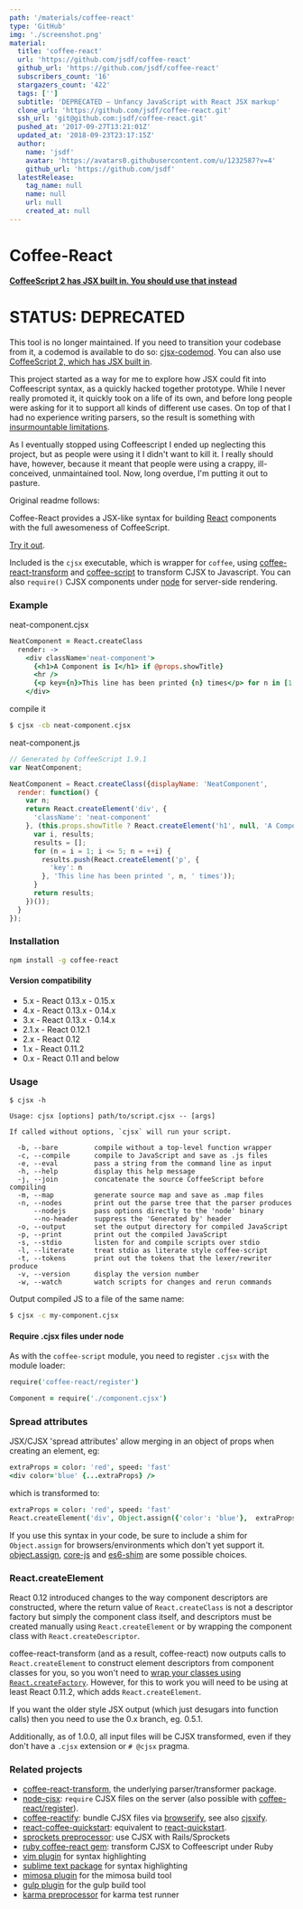 ```yaml
---
path: '/materials/coffee-react'
type: 'GitHub'
img: './screenshot.png'
material:
  title: 'coffee-react'
  url: 'https://github.com/jsdf/coffee-react'
  github_url: 'https://github.com/jsdf/coffee-react'
  subscribers_count: '16'
  stargazers_count: '422'
  tags: ['']
  subtitle: 'DEPRECATED – Unfancy JavaScript with React JSX markup'
  clone_url: 'https://github.com/jsdf/coffee-react.git'
  ssh_url: 'git@github.com:jsdf/coffee-react.git'
  pushed_at: '2017-09-27T13:21:01Z'
  updated_at: '2018-09-23T23:17:15Z'
  author:
    name: 'jsdf'
    avatar: 'https://avatars0.githubusercontent.com/u/1232587?v=4'
    github_url: 'https://github.com/jsdf'
  latestRelease:
    tag_name: null
    name: null
    url: null
    created_at: null
---
```

# Coffee-React

**[CoffeeScript 2 has JSX built in. You should use that instead](http://coffeescript.org/v2/#jsx)**

# STATUS: DEPRECATED

This tool is no longer maintained. If you need to transition your codebase from
it, a codemod is available to do so: [cjsx-codemod](https://github.com/jsdf/cjsx-codemod). You can also use [CoffeeScript 2, which has JSX built in](http://coffeescript.org/v2/#jsx).

This project started as a way for me to explore how JSX could fit into
Coffeescript syntax, as a quickly hacked together prototype. While I never
really promoted it, it quickly took on a life of its own, and before long people
were asking for it to support all kinds of different use cases. On top of that I
had no experience writing parsers, so the result is something with 
[insurmountable limitations](https://github.com/jsdf/coffee-react/issues/32).

As I eventually stopped using Coffeescript I ended up neglecting this project,
but as people were using it I didn't want to kill it. I really should have,
however, because it meant that people were using a crappy, ill-conceived,
unmaintained tool. Now, long overdue, I'm putting it out to pasture.

Original readme follows:

Coffee-React provides a JSX-like syntax for building [React](http://facebook.github.io/react/) components with the full awesomeness of CoffeeScript.

[Try it out](https://jsdf.github.io/coffee-react-transform/).

Included is the `cjsx` executable, which is wrapper for `coffee`, using
[coffee-react-transform](https://github.com/jsdf/coffee-react-transform) and
[coffee-script](https://github.com/jashkenas/coffeescript) to transform CJSX to Javascript.
You can also `require()` CJSX components under [node](http://nodejs.org) for server-side rendering.

### Example

neat-component.cjsx
```coffee
NeatComponent = React.createClass
  render: ->
    <div className='neat-component'>
      {<h1>A Component is I</h1> if @props.showTitle}
      <hr />
      {<p key={n}>This line has been printed {n} times</p> for n in [1..5]}
    </div>
```

compile it
```bash
$ cjsx -cb neat-component.cjsx
```

neat-component.js
```js
// Generated by CoffeeScript 1.9.1
var NeatComponent;

NeatComponent = React.createClass({displayName: 'NeatComponent',
  render: function() {
    var n;
    return React.createElement('div', {
      'className': 'neat-component'
    }, (this.props.showTitle ? React.createElement('h1', null, 'A Component is I') : void 0), React.createElement('hr', null), (function() {
      var i, results;
      results = [];
      for (n = i = 1; i <= 5; n = ++i) {
        results.push(React.createElement('p', {
          'key': n
        }, 'This line has been printed ', n, ' times'));
      }
      return results;
    })());
  }
});
```

### Installation
```bash
npm install -g coffee-react
```

#### Version compatibility
- 5.x - React 0.13.x - 0.15.x
- 4.x - React 0.13.x - 0.14.x
- 3.x - React 0.13.x - 0.14.x
- 2.1.x - React 0.12.1
- 2.x - React 0.12
- 1.x - React 0.11.2
- 0.x - React 0.11 and below

### Usage

```
$ cjsx -h

Usage: cjsx [options] path/to/script.cjsx -- [args]

If called without options, `cjsx` will run your script.

  -b, --bare         compile without a top-level function wrapper
  -c, --compile      compile to JavaScript and save as .js files
  -e, --eval         pass a string from the command line as input
  -h, --help         display this help message
  -j, --join         concatenate the source CoffeeScript before compiling
  -m, --map          generate source map and save as .map files
  -n, --nodes        print out the parse tree that the parser produces
      --nodejs       pass options directly to the 'node' binary
      --no-header    suppress the 'Generated by' header
  -o, --output       set the output directory for compiled JavaScript
  -p, --print        print out the compiled JavaScript
  -s, --stdio        listen for and compile scripts over stdio
  -l, --literate     treat stdio as literate style coffee-script
  -t, --tokens       print out the tokens that the lexer/rewriter produce
  -v, --version      display the version number
  -w, --watch        watch scripts for changes and rerun commands

```

Output compiled JS to a file of the same name:
```bash
$ cjsx -c my-component.cjsx
```

#### Require .cjsx files under node
As with the `coffee-script` module, you need to register `.cjsx` with the module loader:
```coffee
require('coffee-react/register')

Component = require('./component.cjsx')

```

### Spread attributes
JSX/CJSX 'spread attributes' allow merging in an object of props when creating an element, eg:
```coffee
extraProps = color: 'red', speed: 'fast'
<div color='blue' {...extraProps} />
```
which is transformed to:
```coffee
extraProps = color: 'red', speed: 'fast'
React.createElement('div', Object.assign({'color': 'blue'},  extraProps)
```

If you use this syntax in your code, be sure to include a shim for `Object.assign` for browsers/environments which don't yet support it. [object.assign](https://www.npmjs.org/package/object.assign), [core-js](https://github.com/zloirock/core-js) and 
[es6-shim](https://github.com/es-shims/es6-shim) are some possible choices.

### React.createElement

React 0.12 introduced changes to the way component descriptors are constructed, where the return value of `React.createClass` is not a descriptor factory but simply the component class itself, and descriptors must be created manually using `React.createElement` or by wrapping the component class with `React.createDescriptor`.

coffee-react-transform (and as a result, coffee-react) now outputs calls to `React.createElement` to construct element descriptors from component classes for you, so you won't need to [wrap your classes using `React.createFactory`](https://gist.github.com/sebmarkbage/ae327f2eda03bf165261). However, for this to work you will need to be using at least React 0.11.2, which adds `React.createElement`.

If you want the older style JSX output (which just desugars into function calls) then you need to use the 0.x branch, eg. 0.5.1.

Additionally, as of 1.0.0, all input files will be CJSX transformed, even if they don't have a `.cjsx` extension or `# @cjsx` pragma.

### Related projects
- [coffee-react-transform](https://github.com/jsdf/coffee-react-transform), the underlying parser/transformer package.
- [node-cjsx](https://github.com/SimonDegraeve/node-cjsx): `require` CJSX files on the server (also possible with [coffee-react/register](https://github.com/jsdf/coffee-react)).
- [coffee-reactify](https://github.com/jsdf/coffee-reactify): bundle CJSX files via [browserify](https://github.com/substack/node-browserify), see also [cjsxify](https://github.com/SimonDegraeve/cjsxify).  
- [react-coffee-quickstart](https://github.com/SimonDegraeve/react-coffee-quickstart): equivalent to [react-quickstart](https://github.com/andreypopp/react-quickstart).
- [sprockets preprocessor](https://github.com/jsdf/sprockets-coffee-react): use CJSX with Rails/Sprockets
- [ruby coffee-react gem](https://github.com/jsdf/ruby-coffee-react): transform CJSX to Coffeescript under Ruby
- [vim plugin](https://github.com/mtscout6/vim-cjsx) for syntax highlighting
- [sublime text package](https://github.com/Guidebook/sublime-cjsx) for syntax highlighting
- [mimosa plugin](https://github.com/mtscout6/mimosa-cjsx) for the mimosa build tool
- [gulp plugin](https://github.com/mtscout6/gulp-cjsx) for the gulp build tool
- [karma preprocessor](https://github.com/mtscout6/karma-cjsx-preprocessor) for karma test runner
